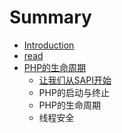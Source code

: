 # Summary

* [Introduction](README.md)
* [read](read.md)
* [PHP的生命周期](phpde_sheng_ming_zhou_qi.md)
   * [让我们从SAPI开始](phpde_sheng_ming_zhou_qi/让我们从SAPI开始.md)
   * PHP的启动与终止
   * PHP的生命周期
   * 线程安全

